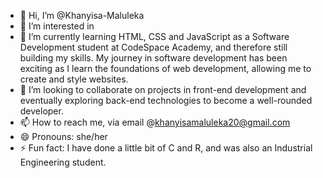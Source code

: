 - 👋 Hi, I’m @Khanyisa-Maluleka
- 👀 I’m interested in 
- 🌱 I’m currently learning HTML, CSS and JavaScript as a Software Development student at CodeSpace Academy, and therefore still building my skills. My journey in software development has been exciting as I learn the foundations of web development, allowing me to create and style websites. 
- 💞️ I’m looking to collaborate on projects in front-end development and eventually exploring back-end technologies to become a well-rounded developer.
- 📫 How to reach me, via email @khanyisamaluleka20@gmail.com
- 😄 Pronouns: she/her
- ⚡ Fun fact: I have done a little bit of C and R, and was also an Industrial Engineering student.

<!---
Khanyisa-Maluleka/Khanyisa-Maluleka is a ✨ special ✨ repository because its `README.md` (this file) appears on your GitHub profile.
You can click the Preview link to take a look at your changes.
--->
